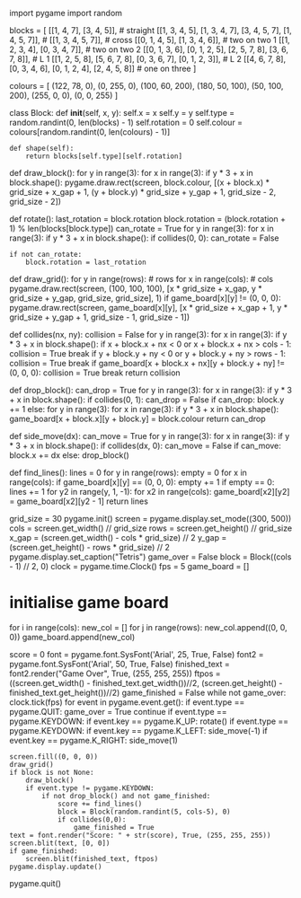 import pygame
import random

blocks = [
    [[1, 4, 7], [3, 4, 5]],  # straight
    [[1, 3, 4, 5], [1, 3, 4, 7], [3, 4, 5, 7], [1, 4, 5, 7]],
    # [[1, 3, 4, 5, 7]],  # cross
    [[0, 1, 4, 5], [1, 3, 4, 6]],  # two on two 1
    [[1, 2, 3, 4], [0, 3, 4, 7]],  # two on two 2
    [[0, 1, 3, 6], [0, 1, 2, 5], [2, 5, 7, 8], [3, 6, 7, 8]],  # L 1
    [[1, 2, 5, 8], [5, 6, 7, 8], [0, 3, 6, 7], [0, 1, 2, 3]],  # L 2
    [[4, 6, 7, 8], [0, 3, 4, 6], [0, 1, 2, 4], [2, 4, 5, 8]]  # one on three
]

colours = [
    (122, 78, 0),
    (0, 255, 0),
    (100, 60, 200),
    (180, 50, 100),
    (50, 100, 200),
    (255, 0, 0),
    (0, 0, 255)
]


class Block:
    def __init__(self, x, y):
        self.x = x
        self.y = y
        self.type = random.randint(0, len(blocks) - 1)
        self.rotation = 0
        self.colour = colours[random.randint(0, len(colours) - 1)]

    def shape(self):
        return blocks[self.type][self.rotation]


def draw_block():
    for y in range(3):
        for x in range(3):
            if y * 3 + x in block.shape():
                pygame.draw.rect(screen, block.colour,
                                 [(x + block.x) * grid_size + x_gap + 1,
                                  (y + block.y) * grid_size + y_gap + 1,
                                 grid_size - 2, grid_size - 2])


def rotate():
    last_rotation = block.rotation
    block.rotation = (block.rotation + 1) % len(blocks[block.type])
    can_rotate = True
    for y in range(3):
        for x in range(3):
            if y * 3 + x in block.shape():
                if collides(0, 0):
                    can_rotate = False

    if not can_rotate:
        block.rotation = last_rotation


def draw_grid():
    for y in range(rows):  # rows
        for x in range(cols):  # cols
            pygame.draw.rect(screen, (100, 100, 100),
                             [x * grid_size + x_gap, y * grid_size + y_gap, grid_size, grid_size], 1)
            if game_board[x][y] != (0, 0, 0):
                pygame.draw.rect(screen, game_board[x][y],
                                [x * grid_size + x_gap + 1, y * grid_size + y_gap + 1, grid_size - 1, grid_size - 1])


def collides(nx, ny):
    collision = False
    for y in range(3):
        for x in range(3):
            if y * 3 + x in block.shape():
                if x + block.x + nx < 0 or x + block.x + nx > cols - 1:
                    collision = True
                    break
                if y + block.y + ny < 0 or y + block.y + ny > rows - 1:
                    collision = True
                    break
                if game_board[x + block.x + nx][y + block.y + ny] != (0, 0, 0):
                    collision = True
                    break
    return collision


def drop_block():
    can_drop = True
    for y in range(3):
        for x in range(3):
            if y * 3 + x in block.shape():
                if collides(0, 1):
                    can_drop = False
    if can_drop:
        block.y += 1
    else:
        for y in range(3):
            for x in range(3):
                if y * 3 + x in block.shape():
                    game_board[x + block.x][y + block.y] = block.colour
    return can_drop


def side_move(dx):
    can_move = True
    for y in range(3):
        for x in range(3):
            if y * 3 + x in block.shape():
                if collides(dx, 0):
                    can_move = False
    if can_move:
        block.x += dx
    else:
        drop_block()


def find_lines():
    lines = 0
    for y in range(rows):
        empty = 0
        for x in range(cols):
            if game_board[x][y] == (0, 0, 0):
                empty += 1
        if empty == 0:
            lines += 1
            for y2 in range(y, 1, -1):
                for x2 in range(cols):
                    game_board[x2][y2] = game_board[x2][y2 - 1]
    return lines

grid_size = 30
pygame.init()
screen = pygame.display.set_mode((300, 500))
cols = screen.get_width() // grid_size
rows = screen.get_height() // grid_size
x_gap = (screen.get_width() - cols * grid_size) // 2
y_gap = (screen.get_height() - rows * grid_size) // 2
pygame.display.set_caption("Tetris")
game_over = False
block = Block((cols - 1) // 2, 0)
clock = pygame.time.Clock()
fps = 5
game_board = []
# initialise game board
for i in range(cols):
    new_col = []
    for j in range(rows):
        new_col.append((0, 0, 0))
    game_board.append(new_col)

score = 0
font = pygame.font.SysFont('Arial', 25, True, False)
font2 = pygame.font.SysFont('Arial', 50, True, False)
finished_text = font2.render("Game Over", True, (255, 255, 255))
ftpos = ((screen.get_width() - finished_text.get_width())//2,
         (screen.get_height() - finished_text.get_height())//2)
game_finished = False
while not game_over:
    clock.tick(fps)
    for event in pygame.event.get():
        if event.type == pygame.QUIT:
            game_over = True
            continue
        if event.type == pygame.KEYDOWN:
            if event.key == pygame.K_UP:
                rotate()
    if event.type == pygame.KEYDOWN:
        if event.key == pygame.K_LEFT:
            side_move(-1)
        if event.key == pygame.K_RIGHT:
            side_move(1)

    screen.fill((0, 0, 0))
    draw_grid()
    if block is not None:
        draw_block()
        if event.type != pygame.KEYDOWN:
            if not drop_block() and not game_finished:
                score += find_lines()
                block = Block(random.randint(5, cols-5), 0)
                if collides(0,0):
                    game_finished = True
    text = font.render("Score: " + str(score), True, (255, 255, 255))
    screen.blit(text, [0, 0])
    if game_finished:
        screen.blit(finished_text, ftpos)
    pygame.display.update()
pygame.quit()
